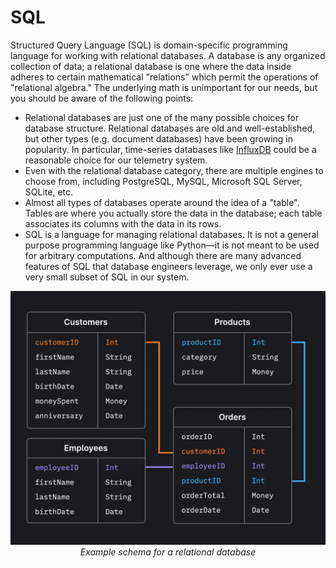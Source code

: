 # SQL

Structured Query Language (SQL) is domain-specific programming language for
working with relational databases. A database is any organized collection
of data; a relational database is one where the data inside adheres to
certain mathematical "relations" which permit the operations of "relational
algebra." The underlying math is unimportant for our needs, but you should be
aware of the following points:

* Relational databases are just one of the many possible choices for database
structure. Relational databases are old and well-established, but other types
(e.g. document databases) have been growing in popularity. In particular,
time-series databases like [InfluxDB](https://www.influxdata.com/) could be
a reasonable choice for our telemetry system.
* Even with the relational database category, there are multiple engines to
choose from, including PostgreSQL, MySQL, Microsoft SQL Server, SQLite, etc.
* Almost all types of databases operate around the idea of a "table". Tables
are where you actually store the data in the database; each table associates
its columns with the data in its rows.
* SQL is a language for managing relational databases. It is not a general
purpose programming language like Python—it is not meant to be used for
arbitrary computations. And although there are many advanced features of SQL
that database engineers leverage, we only ever use a very small subset of
SQL in our system.

<p align="center">
    <img src="../../../images/relational-database.webp"/>
    <i>Example schema for a relational database</i>
</p>
